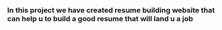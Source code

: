 <h3>In this project we have created resume building website that can help u to build a good resume that will land u a job</h3>
